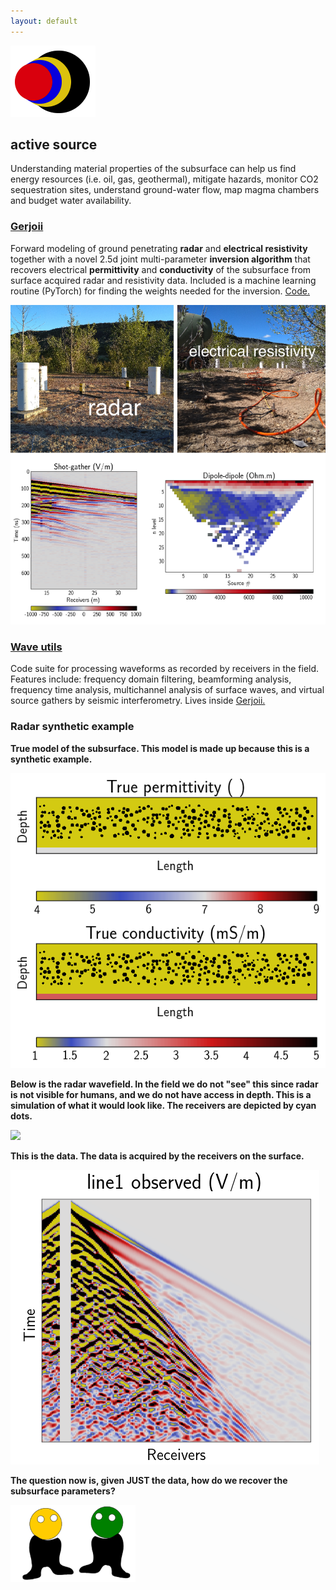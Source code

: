 ```yaml
---
layout: default
---
```


[![](images/diegozain.png)](./)

## active source

Understanding material properties of the subsurface can help us find energy resources (i.e. oil, gas, geothermal), mitigate hazards, monitor CO2 sequestration sites, understand ground-water flow, map magma chambers and budget water availability.

### **[Gerjoii](./gerjoii)**

Forward modeling of ground penetrating **radar** and **electrical resistivity** together with a novel 2.5d joint multi-parameter **inversion algorithm** that recovers electrical **permittivity** and **conductivity** of the subsurface from surface acquired radar and resistivity data. Included is a machine learning routine (PyTorch) for finding the weights needed for the inversion. [Code.](https://github.com/diegozain/gerjoii)

[![](images/gpr-er-line-data.png)](./gerjoii)

### **[Wave utils](./gerjoii)**

Code suite for processing waveforms as recorded by receivers in the field. Features include: frequency domain filtering, beamforming analysis, frequency time analysis, multichannel analysis of surface waves, and virtual source gathers by seismic interferometry. Lives inside [Gerjoii.](https://github.com/diegozain/gerjoii)

### Radar synthetic example

__True model of the subsurface. This model is made up because this is a synthetic example.__

![](images/true-dibujo-sy.png)

__Below is the radar wavefield. In the field we do not "see" this since radar is not visible for humans, and we do not have access in depth. This is a simulation of what it would look like. The receivers are depicted by cyan dots.__

![](images/wavefield-color.gif)

__This is the data. The data is acquired by the receivers on the surface.__

![](images/line1_d1_observed-dibujo-sy.png)

__The question now is, given JUST the data, how do we recover the subsurface parameters?__

[![](images/dudes.png)](./)